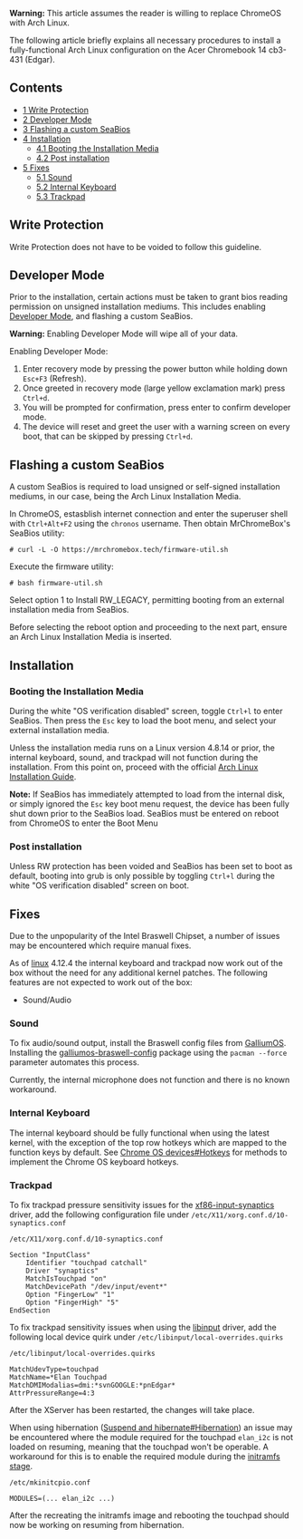 **Warning:** This article assumes the reader is willing to replace ChromeOS with Arch Linux.

The following article briefly explains all necessary procedures to install a fully-functional Arch Linux configuration on the Acer Chromebook 14 cb3-431 (Edgar).

## Contents

*   [1 Write Protection](#Write_Protection)
*   [2 Developer Mode](#Developer_Mode)
*   [3 Flashing a custom SeaBios](#Flashing_a_custom_SeaBios)
*   [4 Installation](#Installation)
    *   [4.1 Booting the Installation Media](#Booting_the_Installation_Media)
    *   [4.2 Post installation](#Post_installation)
*   [5 Fixes](#Fixes)
    *   [5.1 Sound](#Sound)
    *   [5.2 Internal Keyboard](#Internal_Keyboard)
    *   [5.3 Trackpad](#Trackpad)

## Write Protection

Write Protection does not have to be voided to follow this guideline.

## Developer Mode

Prior to the installation, certain actions must be taken to grant bios reading permission on unsigned installation mediums. This includes enabling [Developer Mode](http://www.chromium.org/chromium-os/developer-information-for-chrome-os-devices/acer-c720-chromebook#TOC-Developer-Mode), and flashing a custom SeaBios.

**Warning:** Enabling Developer Mode will wipe all of your data.

Enabling Developer Mode:

1.  Enter recovery mode by pressing the power button while holding down `Esc+F3` (Refresh).
2.  Once greeted in recovery mode (large yellow exclamation mark) press `Ctrl+d`.
3.  You will be prompted for confirmation, press enter to confirm developer mode.
4.  The device will reset and greet the user with a warning screen on every boot, that can be skipped by pressing `Ctrl+d`.

## Flashing a custom SeaBios

A custom SeaBios is required to load unsigned or self-signed installation mediums, in our case, being the Arch Linux Installation Media.

In ChromeOS, estasblish internet connection and enter the superuser shell with `Ctrl+Alt+F2` using the `chronos` username. Then obtain MrChromeBox's SeaBios utility:

```
# curl -L -O https://mrchromebox.tech/firmware-util.sh

```

Execute the firmware utility:

```
# bash firmware-util.sh

```

Select option 1 to Install RW_LEGACY, permitting booting from an external installation media from SeaBios.

Before selecting the reboot option and proceeding to the next part, ensure an Arch Linux Installation Media is inserted.

## Installation

### Booting the Installation Media

During the white "OS verification disabled" screen, toggle `Ctrl+l` to enter SeaBios. Then press the `Esc` key to load the boot menu, and select your external installation media.

Unless the installation media runs on a Linux version 4.8.14 or prior, the internal keyboard, sound, and trackpad will not function during the installation. From this point on, proceed with the official [Arch Linux Installation Guide](/index.php/Installation_guide "Installation guide").

**Note:** If SeaBios has immediately attempted to load from the internal disk, or simply ignored the `Esc` key boot menu request, the device has been fully shut down prior to the SeaBios load. SeaBios must be entered on reboot from ChromeOS to enter the Boot Menu

### Post installation

Unless RW protection has been voided and SeaBios has been set to boot as default, booting into grub is only possible by toggling `Ctrl+l` during the white "OS verification disabled" screen on boot.

## Fixes

Due to the unpopularity of the Intel Braswell Chipset, a number of issues may be encountered which require manual fixes.

As of [linux](https://www.archlinux.org/packages/?name=linux) 4.12.4 the internal keyboard and trackpad now work out of the box without the need for any additional kernel patches. The following features are not expected to work out of the box:

*   Sound/Audio

### Sound

To fix audio/sound output, install the Braswell config files from [GalliumOS](https://github.com/GalliumOS/galliumos-braswell). Installing the [galliumos-braswell-config](https://aur.archlinux.org/packages/galliumos-braswell-config/) package using the `pacman --force` parameter automates this process.

Currently, the internal microphone does not function and there is no known workaround.

### Internal Keyboard

The internal keyboard should be fully functional when using the latest kernel, with the exception of the top row hotkeys which are mapped to the function keys by default. See [Chrome OS devices#Hotkeys](/index.php/Chrome_OS_devices#Hotkeys "Chrome OS devices") for methods to implement the Chrome OS keyboard hotkeys.

### Trackpad

To fix trackpad pressure sensitivity issues for the [xf86-input-synaptics](https://www.archlinux.org/packages/?name=xf86-input-synaptics) driver, add the following configuration file under `/etc/X11/xorg.conf.d/10-synaptics.conf`

 `/etc/X11/xorg.conf.d/10-synaptics.conf` 
```
Section "InputClass"
	Identifier "touchpad catchall"
	Driver "synaptics"
	MatchIsTouchpad "on"
	MatchDevicePath "/dev/input/event*"
	Option "FingerLow" "1"
	Option "FingerHigh" "5"
EndSection

```

To fix trackpad sensitivity issues when using the [libinput](https://www.archlinux.org/packages/?name=libinput) driver, add the following local device quirk under `/etc/libinput/local-overrides.quirks`

 `/etc/libinput/local-overrides.quirks` 
```
MatchUdevType=touchpad
MatchName=*Elan Touchpad
MatchDMIModalias=dmi:*svnGOOGLE:*pnEdgar*
AttrPressureRange=4:3

```

After the XServer has been restarted, the changes will take place.

When using hibernation ([Suspend and hibernate#Hibernation](/index.php/Suspend_and_hibernate#Hibernation "Suspend and hibernate")) an issue may be encountered where the module required for the touchpad `elan_i2c` is not loaded on resuming, meaning that the touchpad won't be operable. A workaround for this is to enable the required module during the [initramfs stage](/index.php/Arch_boot_process#initramfs "Arch boot process").

 `/etc/mkinitcpio.conf` 
```
MODULES=(... elan_i2c ...)

```

After the recreating the initramfs image and rebooting the touchpad should now be working on resuming from hibernation.